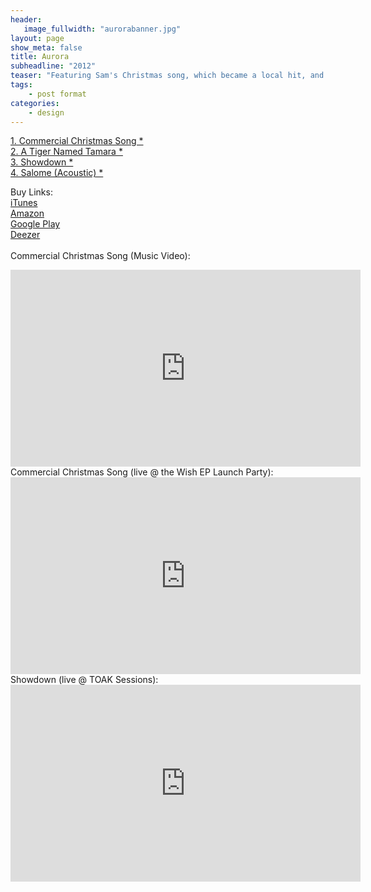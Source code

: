 ```yaml
---
header:
   image_fullwidth: "aurorabanner.jpg"
layout: page
show_meta: false
title: Aurora
subheadline: "2012"
teaser: "Featuring Sam's Christmas song, which became a local hit, and three more cracking numbers, including the awesome Salome..."
tags:
    - post format
categories:
    - design 
---
```

<!--more-->
 <a href="https://youtu.be/6PBrOIzBkG8">1. Commercial Christmas Song *</a><br>
 <a href="https://youtu.be/e-ECBNarjMU">2. A Tiger Named Tamara *</a><br>
 <a href="https://youtu.be/URWZcph69K0">3. Showdown *</a><br>
 <a href="https://youtu.be/nC_1PHvv4v8">4. Salome (Acoustic) *</a><br>

Buy Links:<br>
  <a href="https://itunes.apple.com/us/album/id784573815">iTunes</a><br>
   <a href="https://www.amazon.com/Aurora-Remastered-Sam-Harrison/dp/B00HAX99KM">Amazon</a><br>
    <a href="https://play.google.com/store/music/album?id=Bgyts3srye6hlsnsavcwoupmpl4&tid=song-T7gbdzp6dqi5d6eu65cm2yoa5fe&hl=be">Google Play</a><br>
     <a href="http://www.deezer.com/album/7253812">Deezer</a><br>
<br>
Commercial Christmas Song (Music Video):<br>
  <iframe width="560" height="315" src="https://www.youtube.com/embed/6PBrOIzBkG8" frameborder="0" allowfullscreen></iframe><br>
 Commercial Christmas Song (live @ the Wish EP Launch Party):<br>
  <iframe width="560" height="315" src="https://www.youtube.com/embed/2SGblTSHQkw" frameborder="0" allowfullscreen></iframe><br>
Showdown (live @ TOAK Sessions):<br>
  <iframe width="560" height="315" src="https://www.youtube.com/embed/ydXzz7c-Cy8" frameborder="0" allowfullscreen></iframe><br>

